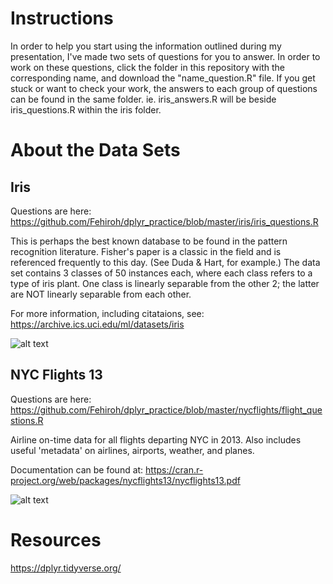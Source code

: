 # Instructions

In order to help you start using the information outlined during my presentation, I've made two sets of questions for you to answer. In order to work on these questions, click the folder in this repository with the corresponding name, and download the "name_question.R" file. 
If you get stuck or want to check your work, the answers to each group of questions can be found in the same folder. ie. iris_answers.R will be beside iris_questions.R within the iris folder. 

# About the Data Sets

## Iris

Questions are here:  https://github.com/Fehiroh/dplyr_practice/blob/master/iris/iris_questions.R

This is perhaps the best known database to be found in the pattern recognition literature. Fisher's paper is a classic in the field and is referenced frequently to this day. (See Duda & Hart, for example.) The data set contains 3 classes of 50 instances each, where each class refers to a type of iris plant. One class is linearly separable from the other 2; the latter are NOT linearly separable from each other.  

For more information, including citataions, see: https://archive.ics.uci.edu/ml/datasets/iris

![alt text](https://upload.wikimedia.org/wikipedia/commons/4/49/Iris_germanica_%28Purple_bearded_Iris%29%2C_Wakehurst_Place%2C_UK_-_Diliff.jpg "Iris")

## NYC Flights 13 

Questions are here: https://github.com/Fehiroh/dplyr_practice/blob/master/nycflights/flight_questions.R

Airline on-time data for all flights departing NYC in 2013. Also includes useful 'metadata' on airlines, airports, weather, and planes.  

Documentation can be found at: https://cran.r-project.org/web/packages/nycflights13/nycflights13.pdf

![alt text](https://upload.wikimedia.org/wikipedia/commons/5/5e/ANA_777-300_Taking_off_from_JFK.jpg "JFK AIrport")


# Resources

https://dplyr.tidyverse.org/
